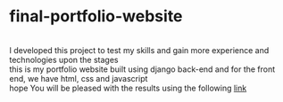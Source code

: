 # final-portfolio-website
<br> I developed this project to test my skills and gain more experience and technologies upon the stages
<br>this is my portfolio website built using django back-end and for the front end, we have html, css and javascript
<br>hope You will be pleased with the results using the following <a href = "donxcel-rfwowqwo9-donxcel.vercel.app">link </a> 
